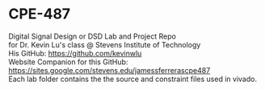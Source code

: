 # CPE-487
Digital Signal Design or DSD Lab and Project Repo  
for Dr. Kevin Lu's class @ Stevens Institute of Technology  
His GitHub: https://github.com/kevinwlu  
Website Companion for this GitHub: https://sites.google.com/stevens.edu/jamessferrerascpe487  
Each lab folder contains the the source and constraint files used in vivado.
